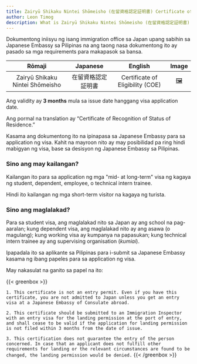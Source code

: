 ```yaml
---
title: Zairyū Shikaku Nintei Shōmeisho (在留資格認定証明書) Certificate of Eligibility
author: Leon Timog
description: What is Zairyū Shikaku Nintei Shōmeisho (在留資格認定証明書) Certificate of Eligibility?
---
```

Dokumentong iniisyu ng isang immigration office sa Japan upang sabihin sa Japanese Embassy sa Pilipinas na ang taong nasa dokumentong ito ay pasado sa mga requirements para makapasok sa bansa.

| Rōmaji | Japanese | English | Image |
| :---: | :---: | :---: | :---: | 
| Zairyū Shikaku Nintei Shōmeisho | 在留資格認定証明書 | Certificate of Eligibility (COE) | [🖼️](zairyu-shikaku-nintei-shomeisho-certificate-of-eligibility.jpg "Zairyū Shikaku Nintei Shōmeisho") |

Ang validity ay **3 months** mula sa issue date hanggang visa application date.

Ang pormal na translation ay “Certificate of Recognition of Status of Residence.”

Kasama ang dokumentong ito na ipinapasa sa Japanese Embassy para sa application ng visa. Kahit na mayroon nito ay may posibilidad pa ring hindi mabigyan ng visa, base sa desisyon ng Japanese Embassy sa Pilipinas.

### Sino ang may kailangan?

Kailangan ito para sa application ng mga "mid- at long-term" visa ng kagaya ng student, dependent, employee, o technical intern trainee.

Hindi ito kailangan ng mga short-term visitor na kagaya ng turista.

### Sino ang maglalakad?

Para sa student visa, ang maglalakad nito sa Japan ay ang school na pag-aaralan; kung dependent visa, ang maglalakad nito ay ang asawa (o magulang); kung working visa ay kumpanya na papasukan; kung technical intern trainee ay ang supervising organisation (*kumiai*).

Ipapadala ito sa aplikante sa Pilipinas para i-submit sa Japanese Embassy kasama ng ibang papeles para sa application ng visa.

May nakasulat na ganito sa papel na ito:

{{< greenbox >}}

`1. This certificate is not an entry permit. Even if you have this certificate, you are not admitted to Japan unless you get an entry visa at a Japanese Embassy of Consulate abroad.`

`2. This certificate should be submitted to an Immigration Inspector with an entry visa for the landing permission at the port of entry, and shall cease to be valid if the application for landing permission is not filed within 3 months from the date of issue.`

`3. This certification does not guarantee the entry of the person concerned. In case that an applicant does not fulfill other requirements for landing or the relevant circumstances are found to be changed, the landing permission would be denied.`
{{< /greenbox >}}


